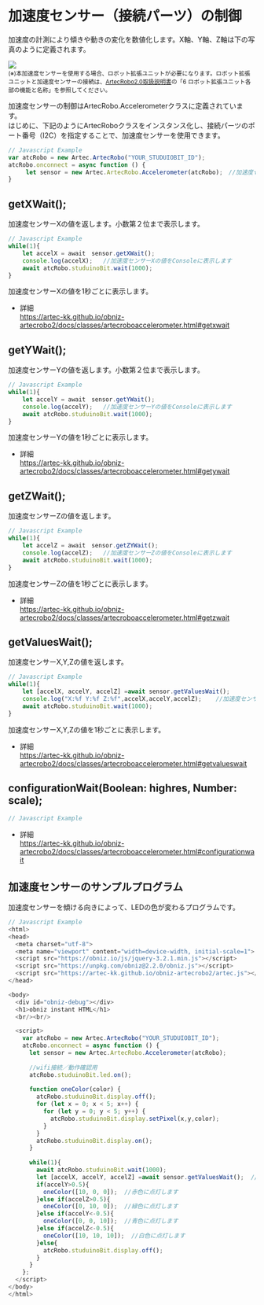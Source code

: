# 加速度センサー（接続パーツ）の制御
加速度の計測により傾きや動きの変化を数値化します。X軸、Y軸、Z軸は下の写真のように定義されます。</br>

![](https://i.imgur.com/cWdS0DM.jpg)<br>
<small>(※)本加速度センサーを使用する場合、ロボット拡張ユニットが必要になります。ロボット拡張ユニットと加速度センサーの接続は、[ArtecRobo2.0取扱説明書](https://www.artec-kk.co.jp/artecrobo2/pdf/jp/82541man_K0419_J.pdf)の「6 ロボット拡張ユニット各部の機能と名称」を参照してください。<br></small>

加速度センサーの制御はArtecRobo.Accelerometerクラスに定義されています。</br>
はじめに、下記のようにArtecRoboクラスをインスタンス化し、接続パーツのポート番号（I2C）を指定することで、加速度センサーを使用できます。
```Javascript
// Javascript Example
var atcRobo = new Artec.ArtecRobo("YOUR_STUDUIOBIT_ID");
atcRobo.onconnect = async function () {
     let sensor = new Artec.ArtecRobo.Accelerometer(atcRobo);　//加速度センサーを接続する場合
}
```

## getXWait();

加速度センサーXの値を返します。小数第２位まで表示します。

```Javascript
// Javascript Example
while(1){
    let accelX = await　sensor.getXWait();
    console.log(accelX);   //加速度センサーXの値をConsoleに表示します
    await atcRobo.studuinoBit.wait(1000);
}
```
加速度センサーXの値を1秒ごとに表示します。
* 詳細<br>
https://artec-kk.github.io/obniz-artecrobo2/docs/classes/artecroboaccelerometer.html#getxwait

## getYWait();
加速度センサーYの値を返します。小数第２位まで表示します。

```Javascript
// Javascript Example
while(1){
    let accelY = await　sensor.getYWait();
    console.log(accelY);   //加速度センサーYの値をConsoleに表示します
    await atcRobo.studuinoBit.wait(1000);
}
```
加速度センサーYの値を1秒ごとに表示します。
* 詳細<br>
https://artec-kk.github.io/obniz-artecrobo2/docs/classes/artecroboaccelerometer.html#getywait

## getZWait();
加速度センサーZの値を返します。
```Javascript
// Javascript Example
while(1){
    let accelZ = await　sensor.getZYWait();
    console.log(accelZ);   //加速度センサーZの値をConsoleに表示します
    await atcRobo.studuinoBit.wait(1000);
}
```
加速度センサーZの値を1秒ごとに表示します。
* 詳細<br>
https://artec-kk.github.io/obniz-artecrobo2/docs/classes/artecroboaccelerometer.html#getzwait

## getValuesWait();
加速度センサーX,Y,Zの値を返します。

```Javascript
// Javascript Example
while(1){
    let [accelX, accelY, accelZ] =await sensor.getValuesWait();
    console.log("X:%f Y:%f Z:%f",accelX,accelY,accelZ);    //加速度センサーの値をConsoleに表示します
    await atcRobo.studuinoBit.wait(1000);
}
```
加速度センサーX,Y,Zの値を1秒ごとに表示します。
* 詳細<br>
https://artec-kk.github.io/obniz-artecrobo2/docs/classes/artecroboaccelerometer.html#getvalueswait


## configurationWait(Boolean: highres, Number: scale);

```Javascript
// Javascript Example

```
* 詳細<br>
https://artec-kk.github.io/obniz-artecrobo2/docs/classes/artecroboaccelerometer.html#configurationwait

## 加速度センサーのサンプルプログラム
加速度センサーを傾ける向きによって、LEDの色が変わるプログラムです。
```Javascript
// Javascript Example
<html>
<head>
  <meta charset="utf-8">
  <meta name="viewport" content="width=device-width, initial-scale=1">
  <script src="https://obniz.io/js/jquery-3.2.1.min.js"></script>
  <script src="https://unpkg.com/obniz@2.2.0/obniz.js"></script>
  <script src="https://artec-kk.github.io/obniz-artecrobo2/artec.js"></script>
</head>

<body>
  <div id="obniz-debug"></div>
  <h1>obniz instant HTML</h1>
  <br/><br/>

  <script>
    var atcRobo = new Artec.ArtecRobo("YOUR_STUDUIOBIT_ID");
    atcRobo.onconnect = async function () {
      let sensor = new Artec.ArtecRobo.Accelerometer(atcRobo);
      
      //wifi接続／動作確認用
      atcRobo.studuinoBit.led.on();
      
      function oneColor(color) {
        atcRobo.studuinoBit.display.off();
        for (let x = 0; x < 5; x++) {
          for (let y = 0; y < 5; y++) {
            atcRobo.studuinoBit.display.setPixel(x,y,color);
          }
        }
        atcRobo.studuinoBit.display.on();
      }
    
      while(1){
        await atcRobo.studuinoBit.wait(1000);
        let [accelX, accelY, accelZ] =await sensor.getValuesWait();  //加速度センサーX,Y,Zの値を取得します
        if(accelY>0.5){
          oneColor([10, 0, 0]);  //赤色に点灯します
        }else if(accelZ>0.5){
          oneColor([0, 10, 0]);  //緑色に点灯します
        }else if(accelY<-0.5){
          oneColor([0, 0, 10]);  //青色に点灯します
        }else if(accelZ<-0.5){  
          oneColor([10, 10, 10]);  //白色に点灯します
        }else{
          atcRobo.studuinoBit.display.off();
        }
      }     
    };
  </script>
</body>
</html>
```
